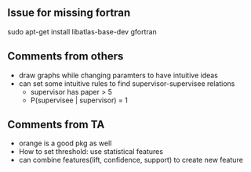## Issue for missing fortran

sudo apt-get install libatlas-base-dev gfortran

## Comments from others
- draw graphs while changing paramters to have intuitive ideas
- can set some intuitive rules to find supervisor-supervisee relations
    - supervisor has paper > 5
    - P(supervisee | supervisor) = 1

## Comments from TA
- orange is a good pkg as well
- How to set threshold: use statistical features
- can combine features(lift, confidence, support) to create new feature
